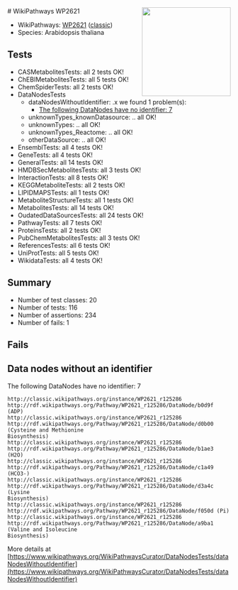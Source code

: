 <img style="float: right; width: 200px" src="https://upload.wikimedia.org/wikipedia/commons/thumb/8/83/Wplogo_with_text_500.png/640px-Wplogo_with_text_500.png" />
# WikiPathways WP2621

* WikiPathways: [WP2621](https://wikipathways.org/pathways/WP2621) ([classic](https://classic.wikipathways.org/instance/WP2621))
* Species: Arabidopsis thaliana
## Tests
* CASMetabolitesTests: all 2 tests OK!
* ChEBIMetabolitesTests: all 5 tests OK!
* ChemSpiderTests: all 2 tests OK!
* DataNodesTests
    * dataNodesWithoutIdentifier: .x we found 1 problem(s):
        * [The following DataNodes have no identifier: 7](#d2d32fa6)
    * unknownTypes_knownDatasource: .. all OK!
    * unknownTypes: .. all OK!
    * unknownTypes_Reactome: .. all OK!
    * otherDataSource: .. all OK!
* EnsemblTests: all 4 tests OK!
* GeneTests: all 4 tests OK!
* GeneralTests: all 14 tests OK!
* HMDBSecMetabolitesTests: all 3 tests OK!
* InteractionTests: all 8 tests OK!
* KEGGMetaboliteTests: all 2 tests OK!
* LIPIDMAPSTests: all 1 tests OK!
* MetaboliteStructureTests: all 1 tests OK!
* MetabolitesTests: all 14 tests OK!
* OudatedDataSourcesTests: all 24 tests OK!
* PathwayTests: all 7 tests OK!
* ProteinsTests: all 2 tests OK!
* PubChemMetabolitesTests: all 3 tests OK!
* ReferencesTests: all 6 tests OK!
* UniProtTests: all 5 tests OK!
* WikidataTests: all 4 tests OK!


## Summary

* Number of test classes: 20
* Number of tests: 116
* Number of assertions: 234
* Number of fails: 1

## Fails

<a name="d2d32fa6" />

## Data nodes without an identifier

The following DataNodes have no identifier: 7
```
http://classic.wikipathways.org/instance/WP2621_r125286 http://rdf.wikipathways.org/Pathway/WP2621_r125286/DataNode/b0d9f (ADP)
http://classic.wikipathways.org/instance/WP2621_r125286 http://rdf.wikipathways.org/Pathway/WP2621_r125286/DataNode/d0b00 (Cysteine and Methionine
Biosynthesis)
http://classic.wikipathways.org/instance/WP2621_r125286 http://rdf.wikipathways.org/Pathway/WP2621_r125286/DataNode/b1ae3 (H2O)
http://classic.wikipathways.org/instance/WP2621_r125286 http://rdf.wikipathways.org/Pathway/WP2621_r125286/DataNode/c1a49 (HCO3-)
http://classic.wikipathways.org/instance/WP2621_r125286 http://rdf.wikipathways.org/Pathway/WP2621_r125286/DataNode/d3a4c (Lysine
Biosynthesis)
http://classic.wikipathways.org/instance/WP2621_r125286 http://rdf.wikipathways.org/Pathway/WP2621_r125286/DataNode/f050d (Pi)
http://classic.wikipathways.org/instance/WP2621_r125286 http://rdf.wikipathways.org/Pathway/WP2621_r125286/DataNode/a9ba1 (Valine and Isoleucine
Biosynthesis)
```

More details at [https://www.wikipathways.org/WikiPathwaysCurator/DataNodesTests/dataNodesWithoutIdentifier](https://www.wikipathways.org/WikiPathwaysCurator/DataNodesTests/dataNodesWithoutIdentifier)

